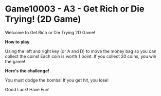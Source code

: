 # Game10003 - A3 - Get Rich or Die Trying! (2D Game)

Welcome to Get Rich or Die Trying 2D Game!

**How to play**

Using the left and right key (or A and D) to move the money bag so you can collect the coins! Each coin is worth 1 point.
If you collect 20 coins, you win the game!

**Here's the challenge!**

You must dodge the bombs! If you get hit, you lose!

Good Luck! Have Fun!
